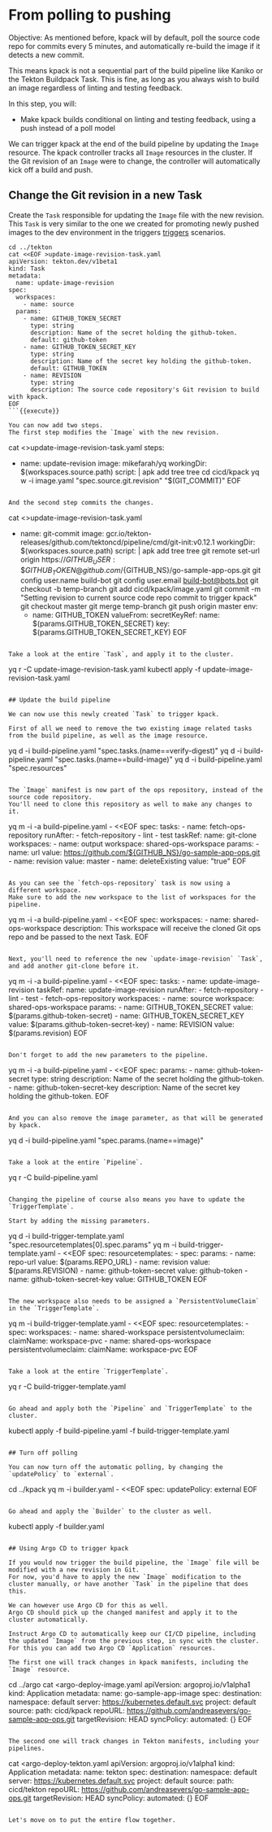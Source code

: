 # From polling to pushing

Objective:
As mentioned before, kpack will by default, poll the source code repo for commits every 5 minutes, and automatically re-build the image if it detects a new commit.

This means kpack is not a sequential part of the build pipeline like Kaniko or the Tekton Buildpack Task.
This is fine, as long as you always wish to build an image regardless of linting and testing feedback.

In this step, you will:
- Make kpack builds conditional on linting and testing feedback, using a push instead of a poll model

We can trigger kpack at the end of the build pipeline by updating the `Image` resource.
The kpack controller tracks all `Image` resources in the cluster.
If the Git revision of an `Image` were to change, the controller will automatically kick off a build and push.

## Change the Git revision in a new Task

Create the `Task` responsible for updating the `Image` file with the new revision.
This `Task` is very similar to the one we created for promoting newly pushed images to the dev environment in the triggers [triggers](https://www.katacoda.com/springone-tour-2020-cicd/scenarios/5-manage-triggers) scenarios.

```
cd ../tekton
cat <<EOF >update-image-revision-task.yaml
apiVersion: tekton.dev/v1beta1
kind: Task
metadata:
  name: update-image-revision
spec:
  workspaces:
    - name: source
  params:
    - name: GITHUB_TOKEN_SECRET
      type: string
      description: Name of the secret holding the github-token.
      default: github-token
    - name: GITHUB_TOKEN_SECRET_KEY
      type: string
      description: Name of the secret key holding the github-token.
      default: GITHUB_TOKEN
    - name: REVISION
      type: string
      description: The source code repository's Git revision to build with kpack.
EOF
```{{execute}}

You can now add two steps.
The first step modifies the `Image` with the new revision.

```
cat <<EOF >>update-image-revision-task.yaml
  steps:
  - name: update-revision
    image: mikefarah/yq
    workingDir: \$(workspaces.source.path)
    script: |
        apk add tree
        tree
        cd cicd/kpack
        yq w -i image.yaml "spec.source.git.revision" "\$(GIT_COMMIT)"
EOF
```{{execute}}

And the second step commits the changes.

```
cat <<EOF >>update-image-revision-task.yaml
  - name: git-commit
    image: gcr.io/tekton-releases/github.com/tektoncd/pipeline/cmd/git-init:v0.12.1
    workingDir: \$(workspaces.source.path)
    script: |
      apk add tree
      tree
      git remote set-url origin https://${GITHUB_USER}:\${GITHUB_TOKEN}@github.com/${GITHUB_NS}/go-sample-app-ops.git
      git config user.name build-bot
      git config user.email build-bot@bots.bot
      git checkout -b temp-branch
      git add cicd/kpack/image.yaml
      git commit -m "Setting revision to current source code repo commit to trigger kpack"
      git checkout master
      git merge temp-branch
      git push origin master
    env:
      - name: GITHUB_TOKEN
        valueFrom:
          secretKeyRef:
            name: \$(params.GITHUB_TOKEN_SECRET)
            key: \$(params.GITHUB_TOKEN_SECRET_KEY)
EOF
```{{execute}}

Take a look at the entire `Task`, and apply it to the cluster.

```
yq r -C update-image-revision-task.yaml
kubectl apply -f update-image-revision-task.yaml
```{{execute}}

## Update the build pipeline

We can now use this newly created `Task` to trigger kpack.

First of all we need to remove the two existing image related tasks from the build pipeline, as well as the image resource.

```
yq d -i build-pipeline.yaml "spec.tasks.(name==verify-digest)"
yq d -i build-pipeline.yaml "spec.tasks.(name==build-image)"
yq d -i build-pipeline.yaml "spec.resources"
```{{execute}}

The `Image` manifest is now part of the ops repository, instead of the source code repository.
You'll need to clone this repository as well to make any changes to it.

```
yq m -i -a build-pipeline.yaml - <<EOF
spec:
  tasks:
    - name: fetch-ops-repository
      runAfter:
        - fetch-repository
        - lint
        - test
      taskRef:
        name: git-clone
      workspaces:
        - name: output
          workspace: shared-ops-workspace
      params:
        - name: url
          value: https://github.com/${GITHUB_NS}/go-sample-app-ops.git
        - name: revision
          value: master
        - name: deleteExisting
          value: "true"
EOF
```{{execute}}

As you can see the `fetch-ops-repository` task is now using a different workspace.
Make sure to add the new workspace to the list of workspaces for the pipeline.

```
yq m -i -a build-pipeline.yaml - <<EOF
spec:
  workspaces:
    - name: shared-ops-workspace
      description: This workspace will receive the cloned Git ops repo and be passed to the next Task.
EOF
```{{execute}}

Next, you'll need to reference the new `update-image-revision` `Task`, and add another git-clone before it.

```
yq m -i -a build-pipeline.yaml - <<EOF
spec:
  tasks:
    - name: update-image-revision
      taskRef:
        name: update-image-revision
      runAfter:
        - fetch-repository
        - lint
        - test
        - fetch-ops-repository
      workspaces:
        - name: source
          workspace: shared-ops-workspace
      params:
        - name: GITHUB_TOKEN_SECRET
          value: \$(params.github-token-secret)
        - name: GITHUB_TOKEN_SECRET_KEY
          value: \$(params.github-token-secret-key)
        - name: REVISION
          value: \$(params.revision)
EOF
```{{execute}}

Don't forget to add the new parameters to the pipeline.

```
yq m -i -a build-pipeline.yaml - <<EOF
spec:
  params:
    - name: github-token-secret
      type: string
      description: Name of the secret holding the github-token.
    - name: github-token-secret-key
      description: Name of the secret key holding the github-token.
EOF
```{{execute}}

And you can also remove the image parameter, as that will be generated by kpack.

```
yq d -i build-pipeline.yaml "spec.params.(name==image)"
```{{execute}}

Take a look at the entire `Pipeline`.

```
yq r -C build-pipeline.yaml
```{{execute}}

Changing the pipeline of course also means you have to update the `TriggerTemplate`.

Start by adding the missing parameters.

```
yq d -i build-trigger-template.yaml "spec.resourcetemplates[0].spec.params"
yq m -i build-trigger-template.yaml - <<EOF
spec:
  resourcetemplates:
    - spec:
        params:
          - name: repo-url
            value: \$(params.REPO_URL)
          - name: revision
            value: \$(params.REVISION)
          - name: github-token-secret
            value: github-token
          - name: github-token-secret-key
            value: GITHUB_TOKEN
EOF
```{{execute}}

The new workspace also needs to be assigned a `PersistentVolumeClaim` in the `TriggerTemplate`.

```
yq m -i build-trigger-template.yaml - <<EOF
spec:
  resourcetemplates:
    - spec:
        workspaces:
          - name: shared-workspace
            persistentvolumeclaim:
              claimName: workspace-pvc
          - name: shared-ops-workspace
            persistentvolumeclaim:
              claimName: workspace-pvc
EOF
```{{execute}}

Take a look at the entire `TriggerTemplate`.

```
yq r -C build-trigger-template.yaml
```{{execute}}

Go ahead and apply both the `Pipeline` and `TriggerTemplate` to the cluster.

```
kubectl apply -f build-pipeline.yaml -f build-trigger-template.yaml
```{{execute}}

## Turn off polling

You can now turn off the automatic polling, by changing the `updatePolicy` to `external`.

```
cd ../kpack
yq m -i builder.yaml - <<EOF
spec:
  updatePolicy: external
EOF
```{{execute}}

Go ahead and apply the `Builder` to the cluster as well.

```
kubectl apply -f builder.yaml
```{{execute}}

## Using Argo CD to trigger kpack

If you would now trigger the build pipeline, the `Image` file will be modified with a new revision in Git.
For now, you'd have to apply the new `Image` modification to the cluster manually, or have another `Task` in the pipeline that does this.

We can however use Argo CD for this as well.
Argo CD should pick up the changed manifest and apply it to the cluster automatically.

Instruct Argo CD to automatically keep our CI/CD pipeline, including the updated `Image` from the previous step, in sync with the cluster.
For this you can add two Argo CD `Application` resources.

The first one will track changes in kpack manifests, including the `Image` resource.

```
cd ../argo
cat <<EOF >argo-deploy-image.yaml
apiVersion: argoproj.io/v1alpha1
kind: Application
metadata:
  name: go-sample-app-image
spec:
  destination:
    namespace: default
    server: https://kubernetes.default.svc
  project: default
  source:
    path: cicd/kpack
    repoURL: https://github.com/andreasevers/go-sample-app-ops.git
    targetRevision: HEAD
  syncPolicy:
    automated: {}
EOF
```{{execute}}

The second one will track changes in Tekton manifests, including your pipelines.

```
cat <<EOF >argo-deploy-tekton.yaml
apiVersion: argoproj.io/v1alpha1
kind: Application
metadata:
  name: tekton
spec:
  destination:
    namespace: default
    server: https://kubernetes.default.svc
  project: default
  source:
    path: cicd/tekton
    repoURL: https://github.com/andreasevers/go-sample-app-ops.git
    targetRevision: HEAD
  syncPolicy:
    automated: {}
EOF
```{{execute}}

Let's move on to put the entire flow together.
